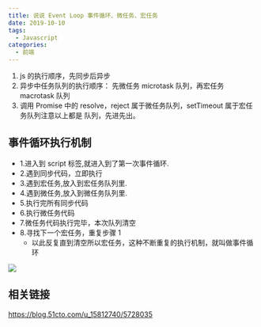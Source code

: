 ```yaml
---
title: 说说 Event Loop 事件循环、微任务、宏任务
date: 2019-10-10
tags:
  - Javascript
categories:
  - 前端
---
```


1. js 的执行顺序，先同步后异步
2. 异步中任务队列的执行顺序： 先微任务 microtask 队列，再宏任务 macrotask 队列
3. 调用 Promise 中的 resolve，reject 属于微任务队列，setTimeout 属于宏任务队列注意以上都是 队列，先进先出。

## 事件循环执行机制

- 1.进入到 script 标签,就进入到了第一次事件循环.
- 2.遇到同步代码，立即执行
- 3.遇到宏任务,放入到宏任务队列里.
- 4.遇到微任务,放入到微任务队列里.
- 5.执行完所有同步代码
- 6.执行微任务代码
- 7.微任务代码执行完毕，本次队列清空
- 8.寻找下一个宏任务，重复步骤 1
  - 以此反复直到清空所以宏任务，这种不断重复的执行机制，就叫做事件循环

![](https://assets.fedtop.com/picbed/202211202329646.png)

## 相关链接

https://blog.51cto.com/u_15812740/5728035
